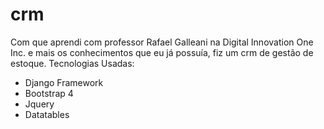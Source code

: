 # crm
Com que aprendi com professor Rafael Galleani na Digital Innovation One Inc. e mais os conhecimentos que eu já possuía, fiz um crm de gestão de estoque.
Tecnologias Usadas:
<ul>
<li>Django Framework</li>
<li>Bootstrap 4</li>
<li>Jquery</li>
<li>Datatables</li>
</ul>
